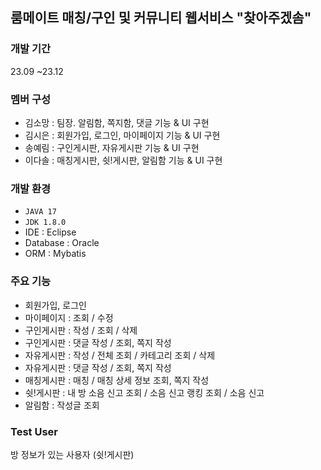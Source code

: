 ## 룸메이트 매칭/구인 및 커뮤니티 웹서비스 "찾아주겠솜"

### 개발 기간
23.09 ~23.12

### 멤버 구성
- 김소망 : 팀장. 알림함, 쪽지함, 댓글 기능 & UI 구현
- 김시은 : 회원가입, 로그인, 마이페이지 기능 & UI 구현
- 송예림 : 구인게시판, 자유게시판 기능 & UI 구현
- 이다솔 : 매칭게시판, 쉿!게시판, 알림함 기능 & UI 구현

### 개발 환경
- `JAVA 17`
- `JDK 1.8.0`
- IDE : Eclipse
- Database : Oracle
- ORM : Mybatis


### 주요 기능
- 회원가입, 로그인
- 마이페이지 : 조회 / 수정
- 구인게시판 : 작성 / 조회 / 삭제
- 구인게시판 : 댓글 작성 / 조회, 쪽지 작성
- 자유게시판 : 작성 / 전체 조회 / 카테고리 조회 / 삭제
- 자유게시판 : 댓글 작성 / 조회, 쪽지 작성
- 매칭게시판 : 매칭 / 매칭 상세 정보 조회, 쪽지 작성
- 쉿!게시판 : 내 방 소음 신고 조회 / 소음 신고 랭킹 조회 / 소음 신고
- 알림함 : 작성글 조회


### Test User

방 정보가 있는 사용자 (쉿!게시판)

